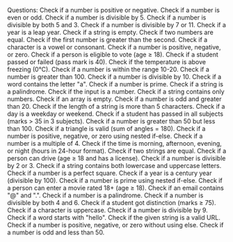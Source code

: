 Questions:
Check if a number is positive or negative.
Check if a number is even or odd.
Check if a number is divisible by 5.
Check if a number is divisible by both 5 and 3.
Check if a number is divisible by 7 or 11.
Check if a year is a leap year.
Check if a string is empty.
Check if two numbers are equal.
Check if the first number is greater than the second.
Check if a character is a vowel or consonant.
Check if a number is positive, negative, or zero.
Check if a person is eligible to vote (age ≥ 18).
Check if a student passed or failed (pass mark is 40).
Check if the temperature is above freezing (0°C).
Check if a number is within the range 10-20.
Check if a number is greater than 100.
Check if a number is divisible by 10.
Check if a word contains the letter "a".
Check if a number is prime.
Check if a string is a palindrome.
Check if the input is a number.
Check if a string contains only numbers.
Check if an array is empty.
Check if a number is odd and greater than 20.
Check if the length of a string is more than 5 characters.
Check if a day is a weekday or weekend.
Check if a student has passed in all subjects (marks > 35 in 3 subjects).
Check if a number is greater than 50 but less than 100.
Check if a triangle is valid (sum of angles = 180).
Check if a number is positive, negative, or zero using nested if-else.
Check if a number is a multiple of 4.
Check if the time is morning, afternoon, evening, or night (hours in 24-hour format).
Check if two strings are equal.
Check if a person can drive (age ≥ 18 and has a license).
Check if a number is divisible by 2 or 3.
Check if a string contains both lowercase and uppercase letters.
Check if a number is a perfect square.
Check if a year is a century year (divisible by 100).
Check if a number is prime using nested if-else.
Check if a person can enter a movie rated 18+ (age ≥ 18).
Check if an email contains "@" and ".".
Check if a number is a palindrome.
Check if a number is divisible by both 4 and 6.
Check if a student got distinction (marks ≥ 75).
Check if a character is uppercase.
Check if a number is divisible by 9.
Check if a word starts with "hello".
Check if the given string is a valid URL.
Check if a number is positive, negative, or zero without using else.
Check if a number is odd and less than 50.
